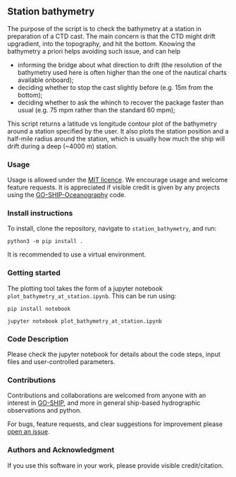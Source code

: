 ## Station bathymetry
The purpose of the script is to check the bathymetry at a station in preparation of a CTD cast. The main concern is that the CTD might drift upgradient, into the topography, and hit the bottom. Knowing the bathymetry a priori helps avoiding such issue, and can help 
- informing the bridge about what direction to drift (the resolution of the bathymetry used here is often higher than the one of the nautical charts available onboard);
- deciding whether to stop the cast slightly before (e.g. 15m from the bottom);
- deciding whether to ask the whinch to recover the package faster than usual (e.g. 75 mpm rather than the standard 60 mpm);

This script returns a latitude vs longitude contour plot of the bathymetry around a station specified by the user. It also plots the station position and a half-mile radius around the station, which is usually how much the ship will drift during a deep (~4000 m) station.

### Usage
Usage is allowed under the [MIT licence](https://github.com/GO-SHIP-Oceanography/station_bathymetry/blob/main/LICENSE). We encourage usage and welcome feature requests. It is appreciated if visible credit is given by any projects using the [GO-SHIP-Oceanography](https://github.com/GO-SHIP-Oceanography) code.


### Install instructions 

To install, clone the repository, navigate to `station_bathymetry`, and run:
	
	python3 -m pip install .

It is recommended to use a virtual environment.

### Getting started

The plotting tool takes the form of a jupyter notebook `plot_bathymetry_at_station.ipynb`.
This can be run using:

	pip install notebook

   	jupyter notebook plot_bathymetry_at_station.ipynb
   	

### Code Description
Please check the jupyter notebook for details about the code steps, input files and user-controlled parameters.
 


### Contributions
Contributions and collaborations are welcomed from anyone with an interest in [GO-SHIP](https://www.go-ship.org/), and more in general ship-based hydrographic observations and python.

For bugs, feature requests, and clear suggestions for improvement please [open an issue](https://github.com/GO-SHIP-Oceanography/station_bathymetry/issues).

### Authors and Acknowledgment
If you use this software in your work, please provide visible credit/citation.
